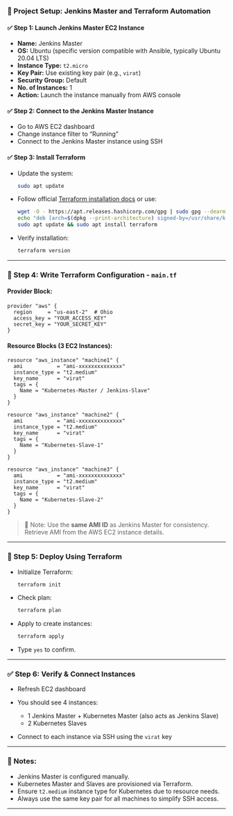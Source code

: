 ### 🔧 Project Setup: Jenkins Master and Terraform Automation

#### ✅ Step 1: Launch Jenkins Master EC2 Instance

* **Name:** Jenkins Master
* **OS:** Ubuntu (specific version compatible with Ansible, typically Ubuntu 20.04 LTS)
* **Instance Type:** `t2.micro`
* **Key Pair:** Use existing key pair (e.g., `virat`)
* **Security Group:** Default
* **No. of Instances:** 1
* **Action:** Launch the instance manually from AWS console

#### ✅ Step 2: Connect to the Jenkins Master Instance

* Go to AWS EC2 dashboard
* Change instance filter to “Running”
* Connect to the Jenkins Master instance using SSH

#### ✅ Step 3: Install Terraform

* Update the system:

  ```bash
  sudo apt update
  ```
* Follow official [Terraform installation docs](https://developer.hashicorp.com/terraform/downloads) or use:

  ```bash
  wget -O - https://apt.releases.hashicorp.com/gpg | sudo gpg --dearmor -o /usr/share/keyrings/hashicorp-archive-keyring.gpg
  echo "deb [arch=$(dpkg --print-architecture) signed-by=/usr/share/keyrings/hashicorp-archive-keyring.gpg] https://apt.releases.hashicorp.com $(grep -oP '(?<=UBUNTU_CODENAME=).*' /etc/os-release || lsb_release -cs) main" | sudo tee /etc/apt/sources.list.d/hashicorp.list
  sudo apt update && sudo apt install terraform
  ```
* Verify installation:

  ```bash
  terraform version
  ```

---

### 📜 Step 4: Write Terraform Configuration - `main.tf`

#### Provider Block:

```hcl
provider "aws" {
  region     = "us-east-2"  # Ohio
  access_key = "YOUR_ACCESS_KEY"
  secret_key = "YOUR_SECRET_KEY"
}
```

#### Resource Blocks (3 EC2 Instances):

```hcl
resource "aws_instance" "machine1" {
  ami           = "ami-xxxxxxxxxxxxxx"
  instance_type = "t2.medium"
  key_name      = "virat"
  tags = {
    Name = "Kubernetes-Master / Jenkins-Slave"
  }
}

resource "aws_instance" "machine2" {
  ami           = "ami-xxxxxxxxxxxxxx"
  instance_type = "t2.medium"
  key_name      = "virat"
  tags = {
    Name = "Kubernetes-Slave-1"
  }
}

resource "aws_instance" "machine3" {
  ami           = "ami-xxxxxxxxxxxxxx"
  instance_type = "t2.medium"
  key_name      = "virat"
  tags = {
    Name = "Kubernetes-Slave-2"
  }
}
```

> 📌 Note: Use the **same AMI ID** as Jenkins Master for consistency. Retrieve AMI from the AWS EC2 instance details.

---

### 🚀 Step 5: Deploy Using Terraform

* Initialize Terraform:

  ```bash
  terraform init
  ```
* Check plan:

  ```bash
  terraform plan
  ```
* Apply to create instances:

  ```bash
  terraform apply
  ```
* Type `yes` to confirm.

---

### ✅ Step 6: Verify & Connect Instances

* Refresh EC2 dashboard
* You should see 4 instances:

  * 1 Jenkins Master + Kubernetes Master (also acts as Jenkins Slave)
  * 2 Kubernetes Slaves
* Connect to each instance via SSH using the `virat` key

---

### 📝 Notes:

* Jenkins Master is configured manually.
* Kubernetes Master and Slaves are provisioned via Terraform.
* Ensure `t2.medium` instance type for Kubernetes due to resource needs.
* Always use the same key pair for all machines to simplify SSH access.

---
